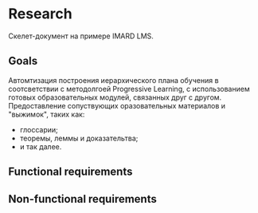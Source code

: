 # Research
Скелет-документ на примере IMARD LMS.

## Goals
Автомтизация построения иерархического плана обучения в соотсветствии с методолгоей Progressive Learning, с использованием готовых образовательных модулей, связанных друг с другом. Предоставление сопуствующих оразовательных материалов и "выжимок", таких как:

- глоссарии;
- теоремы, леммы и доказательтва;
- и так далее.

## Functional requirements

## Non-functional requirements